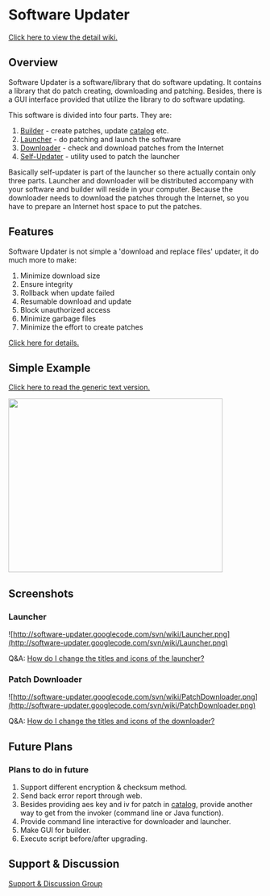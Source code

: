 # Software Updater #



[Click here to view the detail wiki.](http://code.google.com/p/software-updater/wiki/Overview)

## Overview ##
Software Updater is a software/library that do software updating. It contains a library that do patch creating, downloading and patching. Besides, there is a GUI interface provided that utilize the library to do software updating.

This software is divided into four parts. They are:
  1. [Builder](Overview#3.1._Builder.md) - create patches, update [catalog](PatchesCatalog.md) etc.
  1. [Launcher](Overview#3.2._Launcher.md) - do patching and launch the software
  1. [Downloader](Overview#3.3._Downloader.md) - check and download patches from the Internet
  1. [Self-Updater](Overview#3.4._Self-Updater.md) - utility used to patch the launcher

Basically self-updater is part of the launcher so there actually contain only three parts. Launcher and downloader will be distributed accompany with your software and builder will reside in your computer. Because the downloader needs to download the patches through the Internet, so you have to prepare an Internet host space to put the patches.

## Features ##

Software Updater is not simple a 'download and replace files' updater, it do much more to make:
  1. Minimize download size
  1. Ensure integrity
  1. Rollback when update failed
  1. Resumable download and update
  1. Block unauthorized access
  1. Minimize garbage files
  1. Minimize the effort to create patches

[Click here for details.](Overview#2._Features.md)

## Simple Example ##
[Click here to read the generic text version.](SimpleExample.md)

<a href='http://www.youtube.com/watch?feature=player_embedded&v=RAwjiZDN6rw' target='_blank'><img src='http://img.youtube.com/vi/RAwjiZDN6rw/0.jpg' width='425' height=344 /></a>

## Screenshots ##

### Launcher ###
![http://software-updater.googlecode.com/svn/wiki/Launcher.png](http://software-updater.googlecode.com/svn/wiki/Launcher.png)

Q&A: [How do I change the titles and icons of the launcher?](AdvancedTutorial#How_do_I_change_the_titles_and_icons_of_the_launcher?.md)

### Patch Downloader ###
![http://software-updater.googlecode.com/svn/wiki/PatchDownloader.png](http://software-updater.googlecode.com/svn/wiki/PatchDownloader.png)

Q&A: [How do I change the titles and icons of the downloader?](AdvancedTutorial#How_do_I_change_the_titles_and_icons_of_the_downloader?.md)

## Future Plans ##

### Plans to do in future ###
  1. Support different encryption & checksum method.
  1. Send back error report through web.
  1. Besides providing aes key and iv for patch in [catalog](PatchesCatalog.md), provide another way to get from the invoker (command line or Java function).
  1. Provide command line interactive for downloader and launcher.
  1. Make GUI for builder.
  1. Execute script before/after upgrading.

## Support & Discussion ##
[Support & Discussion Group](http://groups.google.com/group/software-updater)
